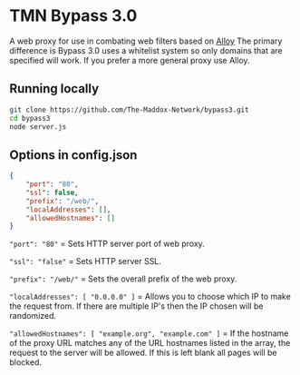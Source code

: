 # TMN Bypass 3.0
A web proxy for use in combating web filters based on [Alloy](https://github.com/titaniumnetwork-dev/alloy)
The primary difference is Bypass 3.0 uses a whitelist system so only domains that are specified will work. If you prefer a more general proxy use Alloy.

## Running locally

```sh
git clone https://github.com/The-Maddox-Network/bypass3.git
cd bypass3
node server.js
```


## Options in config.json
```json
{
    "port": "80",
    "ssl": false,
    "prefix": "/web/",
    "localAddresses": [],
    "allowedHostnames": []
}
```

`"port": "80"` = Sets HTTP server port of web proxy.

`"ssl": "false"` = Sets HTTP server SSL.

`"prefix": "/web/"` = Sets the overall prefix of the web proxy.

`"localAddresses": [ "0.0.0.0" ]` = Allows you to choose which IP to make the request from. If there are multiple IP's then the IP chosen will be randomized.

`"allowedHostnames": [ "example.org", "example.com" ]` = If the hostname of the proxy URL matches any of the URL hostnames listed in the array, the request to the server will be allowed. If this is left blank all pages will be blocked.
